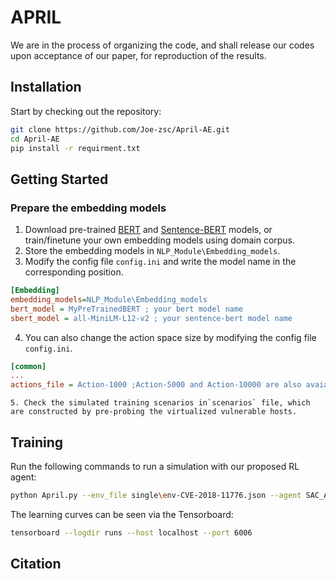 # APRIL

We are in the process of organizing the code, and shall release our codes upon acceptance of our paper, for reproduction of the results.

## Installation

Start by checking out the repository:

```bash
git clone https://github.com/Joe-zsc/April-AE.git
cd April-AE
pip install -r requirment.txt
```

## Getting Started

### Prepare the embedding models

1. Download pre-trained [BERT](https://huggingface.co/models) and [Sentence-BERT](https://huggingface.co/models?library=sentence-transformers) models, or train/finetune your own embedding models using domain corpus.
2. Store the embedding models in `NLP_Module\Embedding_models`.
3. Modify the config file `config.ini` and write the model name in the corresponding position.

```ini
[Embedding]
embedding_models=NLP_Module\Embedding_models
bert_model = MyPreTrainedBERT ; your bert model name
sbert_model = all-MiniLM-L12-v2 ; your sentence-bert model name
```

4. You can also change the action space size by modifying the config file `config.ini`.

```ini
[common]
...
actions_file = Action-1000 ;Action-5000 and Action-10000 are also avaiable
```

    5. Check the simulated training scenarios in`scenarios` file, which are constructed by pre-probing the virtualized vulnerable hosts.

## Training

Run the following commands to run a simulation with our proposed RL agent:

```bash
python April.py --env_file single\env-CVE-2018-11776.json --agent SAC_AE
```

The learning curves can be seen via the Tensorboard:

```bash
tensorboard --logdir runs --host localhost --port 6006
```

## Citation
